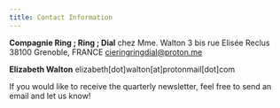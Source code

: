 ```yaml
---
title: Contact Information 
---
```


**Compagnie Ring ; Ring ; Dial**
chez Mme. Walton
3 bis rue Elisée Reclus
38100 Grenoble, FRANCE
cieringringdial@proton.me </br>

**Elizabeth Walton**
elizabeth[dot]walton[at]protonmail[dot]com </br>

If you would like to receive the quarterly newsletter, feel free to send an email and let us know! 



